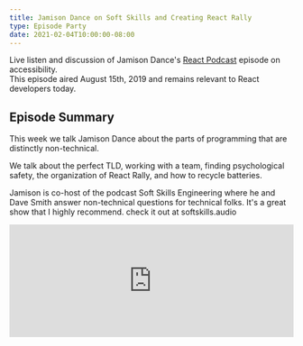```yaml
---
title: Jamison Dance on Soft Skills and Creating React Rally
type: Episode Party
date: 2021-02-04T10:00:00-08:00
---
```


Live listen and discussion of Jamison Dance's [React Podcast](https://reactpodcast.com) episode on accessibility.  
This episode aired August 15th, 2019 and remains relevant to React developers today.

## Episode Summary

This week we talk Jamison Dance about the parts of programming that are distinctly non-technical.

We talk about the perfect TLD, working with a team, finding psychological safety, the organization of React Rally, and how to recycle batteries.

Jamison is co-host of the podcast Soft Skills Engineering where he and Dave Smith answer non-technical questions for technical folks.
It's a great show that I highly recommend.
check it out at softskills.audio

<iframe height="200px" width="100%" frameborder="no" scrolling="no" seamless src="https://player.simplecast.com/fd975021-9ea6-4866-9832-b09db150b810?dark=false"></iframe>

